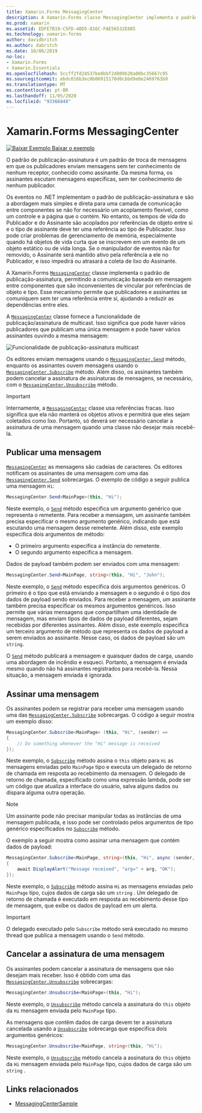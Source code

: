 ```yaml
---
title: Xamarin.Forms MessagingCenter
description: A Xamarin.Forms classe MessagingCenter implementa o padrão de publicação-assinatura, permitindo a comunicação baseada em mensagem entre componentes que são inconvenientes de vincular por referências de objeto e tipo.
ms.prod: xamarin
ms.assetid: EDFE7B19-C5FD-40D5-816C-FAE56532E885
ms.technology: xamarin-forms
author: davidbritch
ms.author: dabritch
ms.date: 10/08/2019
no-loc:
- Xamarin.Forms
- Xamarin.Essentials
ms.openlocfilehash: 5ccff2fd24537be0bbf2d809b20a00bc35667c95
ms.sourcegitcommit: ebdc016b3ec0b06915170d0cbbd9e0e2469763b9
ms.translationtype: MT
ms.contentlocale: pt-BR
ms.lasthandoff: 11/05/2020
ms.locfileid: "93366848"
---
```

# <a name="no-locxamarinforms-messagingcenter"></a>Xamarin.Forms MessagingCenter

[![Baixar Exemplo](~/media/shared/download.png) Baixar o exemplo](/samples/xamarin/xamarin-forms-samples/usingmessagingcenter)

O padrão de publicação-assinatura é um padrão de troca de mensagens em que os publicadores enviam mensagens sem ter conhecimento de nenhum receptor, conhecido como assinante. Da mesma forma, os assinantes escutam mensagens específicas, sem ter conhecimento de nenhum publicador.

Os eventos no .NET implementam o padrão de publicação-assinatura e são a abordagem mais simples e direta para uma camada de comunicação entre componentes se não for necessário um acoplamento flexível, como um controle e a página que o contém. No entanto, os tempos de vida do Publicador e do Assinante são acoplados por referências de objeto entre si e o tipo de assinante deve ter uma referência ao tipo de Publicador. Isso pode criar problemas de gerenciamento de memória, especialmente quando há objetos de vida curta que se inscrevem em um evento de um objeto estático ou de vida longa. Se o manipulador de eventos não for removido, o Assinante será mantido ativo pela referência a ele no Publicador, e isso impedirá ou atrasará a coleta de lixo do Assinante.

A Xamarin.Forms [`MessagingCenter`](xref:Xamarin.Forms.MessagingCenter) classe implementa o padrão de publicação-assinatura, permitindo a comunicação baseada em mensagem entre componentes que são inconvenientes de vincular por referências de objeto e tipo. Esse mecanismo permite que publicadores e assinantes se comuniquem sem ter uma referência entre si, ajudando a reduzir as dependências entre eles.

A [`MessagingCenter`](xref:Xamarin.Forms.MessagingCenter) classe fornece a funcionalidade de publicação/assinatura de multicast. Isso significa que pode haver vários publicadores que publicam uma única mensagem e pode haver vários assinantes ouvindo a mesma mensagem:

![Funcionalidade de publicação-assinatura multicast](messaging-center-images/messaging-center.png)

Os editores enviam mensagens usando o [`MessagingCenter.Send`](xref:Xamarin.Forms.MessagingCenter.Send*) método, enquanto os assinantes ouvem mensagens usando o [`MessagingCenter.Subscribe`](xref:Xamarin.Forms.MessagingCenter.Subscribe*) método. Além disso, os assinantes também podem cancelar a assinatura de assinaturas de mensagens, se necessário, com o [`MessagingCenter.Unsubscribe`](xref:Xamarin.Forms.MessagingCenter.Unsubscribe*) método.

> [!IMPORTANT]
> Internamente, a [`MessagingCenter`](xref:Xamarin.Forms.MessagingCenter) classe usa referências fracas. Isso significa que ela não manterá os objetos ativos e permitirá que eles sejam coletados como lixo. Portanto, só deverá ser necessário cancelar a assinatura de uma mensagem quando uma classe não desejar mais recebê-la.

## <a name="publish-a-message"></a>Publicar uma mensagem

[`MessagingCenter`](xref:Xamarin.Forms.MessagingCenter) as mensagens são cadeias de caracteres. Os editores notificam os assinantes de uma mensagem com uma das [`MessagingCenter.Send`](xref:Xamarin.Forms.MessagingCenter.Send*) sobrecargas. O exemplo de código a seguir publica uma mensagem `Hi`:

```csharp
MessagingCenter.Send<MainPage>(this, "Hi");
```

Neste exemplo, o [`Send`](xref:Xamarin.Forms.MessagingCenter.Send*) método especifica um argumento genérico que representa o remetente. Para receber a mensagem, um assinante também precisa especificar o mesmo argumento genérico, indicando que está escutando uma mensagem desse remetente. Além disso, este exemplo especifica dois argumentos de método:

- O primeiro argumento especifica a instância do remetente.
- O segundo argumento especifica a mensagem.

Dados de payload também podem ser enviados com uma mensagem:

```csharp
MessagingCenter.Send<MainPage, string>(this, "Hi", "John");
```

Neste exemplo, o [`Send`](xref:Xamarin.Forms.MessagingCenter.Send*) método especifica dois argumentos genéricos. O primeiro é o tipo que está enviando a mensagem e o segundo é o tipo dos dados de payload sendo enviados. Para receber a mensagem, um assinante também precisa especificar os mesmos argumentos genéricos. Isso permite que várias mensagens que compartilham uma identidade de mensagem, mas enviam tipos de dados de payload diferentes, sejam recebidas por diferentes assinantes. Além disso, este exemplo especifica um terceiro argumento de método que representa os dados de payload a serem enviados ao assinante. Nesse caso, os dados de payload são um `string`.

O [`Send`](xref:Xamarin.Forms.MessagingCenter.Send*) método publicará a mensagem e quaisquer dados de carga, usando uma abordagem de incêndio e esqueci. Portanto, a mensagem é enviada mesmo quando não há assinantes registrados para recebê-la. Nessa situação, a mensagem enviada é ignorada.

## <a name="subscribe-to-a-message"></a>Assinar uma mensagem

Os assinantes podem se registrar para receber uma mensagem usando uma das [`MessagingCenter.Subscribe`](xref:Xamarin.Forms.MessagingCenter.Subscribe*) sobrecargas. O código a seguir mostra um exemplo disso:

```csharp
MessagingCenter.Subscribe<MainPage> (this, "Hi", (sender) =>
{
    // Do something whenever the "Hi" message is received
});
```

Neste exemplo, o [`Subscribe`](xref:Xamarin.Forms.MessagingCenter.Subscribe*) método assina o `this` objeto para `Hi` as mensagens enviadas pelo `MainPage` tipo e executa um delegado de retorno de chamada em resposta ao recebimento da mensagem. O delegado de retorno de chamada, especificado como uma expressão lambda, pode ser um código que atualiza a interface do usuário, salva alguns dados ou dispara alguma outra operação.

> [!NOTE]
> Um assinante pode não precisar manipular todas as instâncias de uma mensagem publicada, e isso pode ser controlado pelos argumentos de tipo genérico especificados no [`Subscribe`](xref:Xamarin.Forms.MessagingCenter.Subscribe*) método.

O exemplo a seguir mostra como assinar uma mensagem que contém dados de payload:

```csharp
MessagingCenter.Subscribe<MainPage, string>(this, "Hi", async (sender, arg) =>
{
    await DisplayAlert("Message received", "arg=" + arg, "OK");
});
```

Neste exemplo, o [`Subscribe`](xref:Xamarin.Forms.MessagingCenter.Subscribe*) método assina `Hi` as mensagens enviadas pelo `MainPage` tipo, cujos dados de carga são um `string` . Um delegado de retorno de chamada é executado em resposta ao recebimento desse tipo de mensagem, que exibe os dados de payload em um alerta.

> [!IMPORTANT]
> O delegado executado pelo `Subscribe` método será executado no mesmo thread que publica a mensagem usando o `Send` método.

## <a name="unsubscribe-from-a-message"></a>Cancelar a assinatura de uma mensagem

Os assinantes podem cancelar a assinatura de mensagens que não desejam mais receber. Isso é obtido com uma das [`MessagingCenter.Unsubscribe`](xref:Xamarin.Forms.MessagingCenter.Unsubscribe*) sobrecargas:

```csharp
MessagingCenter.Unsubscribe<MainPage>(this, "Hi");
```

Neste exemplo, o [`Unsubscribe`](xref:Xamarin.Forms.MessagingCenter.Unsubscribe*) método cancela a assinatura do `this` objeto da `Hi` mensagem enviada pelo `MainPage` tipo.

As mensagens que contêm dados de carga devem ter a assinatura cancelada usando a [`Unsubscribe`](xref:Xamarin.Forms.MessagingCenter.Unsubscribe*) sobrecarga que especifica dois argumentos genéricos:

```csharp
MessagingCenter.Unsubscribe<MainPage, string>(this, "Hi");
```

Neste exemplo, o [`Unsubscribe`](xref:Xamarin.Forms.MessagingCenter.Unsubscribe*) método cancela a assinatura do `this` objeto da `Hi` mensagem enviada pelo `MainPage` tipo, cujos dados de carga são um `string` .

## <a name="related-links"></a>Links relacionados

- [MessagingCenterSample](/samples/xamarin/xamarin-forms-samples/usingmessagingcenter)